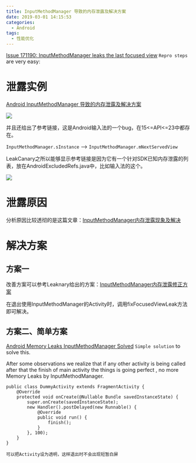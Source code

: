 ```yaml
---
title: InputMethodManager 导致的内存泄露及解决方案
date: 2019-03-01 14:15:53
categories:
  - Android
tags:
  - 性能优化
---
```


[Issue 171190:	InputMethodManager leaks the last focused view](https://code.google.com/p/android/issues/detail?id=171190) `Repro steps` are very easy:

# 泄露实例 #

[Android InputMethodManager 导致的内存泄露及解决方案](http://www.jianshu.com/p/aa2555628b17)

![](https://pic4.zhimg.com/c55242f458e266f3e2cfb7d112411167_b.png)

并且还给出了参考链接，这是Android输入法的一个bug，在15<=API<=23中都存在。

`InputMethodManager.sInstance` --> `InputMethodManager.mNextServedView`

LeakCanary之所以能够显示参考链接是因为它有一个针对SDK已知内存泄露的列表，放在AndroidExcludedRefs.java中，比如输入法的这个。

![](https://pic4.zhimg.com/2b97881206ab6a8556946b9a016e078f_b.png)

# 泄露原因 #

分析原因比较透彻的是这篇文章：[InputMethodManager内存泄露现象及解决](http://blog.csdn.net/sodino/article/details/32188809)

# 解决方案 #

## 方案一 ##

改善方案可以参考Leaknary给出的方案：[InputMethodManager内存泄露修正方案](https://gist.github.com/pyricau/4df64341cc978a7de414)

在退出使用InputMethodManager的Activity时，调用fixFocusedViewLeak方法即可解决。

## 方案二、简单方案 ##

[Android Memory Leaks InputMethodManager Solved](https://medium.com/@amitshekhar/android-memory-leaks-inputmethodmanager-solved-a6f2fe1d1348#.j686ef3a0) `Simple solution` to solve this. 

After some observations we realize that if any other activity is being called after that the finish of main activity the things is going perfect , no more Memory Leaks by InputMethodManager.

	public class DummyActivity extends FragmentActivity {
	    @Override
	    protected void onCreate(@Nullable Bundle savedInstanceState) {
	        super.onCreate(savedInstanceState);
	        new Handler().postDelayed(new Runnable() {
	            @Override
	            public void run() {
	                finish();
	            }
	        }, 100);
	    }
	}

	可以把Activity设为透明，这样退出时不会出现短暂白屏
